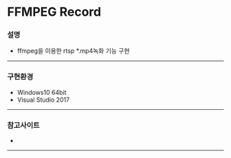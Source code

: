FFMPEG Record
===

### 설명

- ffmpeg을 이용한 rtsp *.mp4녹화 기능 구현

---

### 구현환경

* Windows10 64bit
* Visual Studio 2017

---

### 참고사이트

* []()

---

### 
